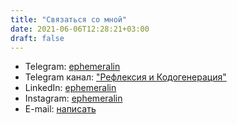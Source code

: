 ```yaml
---
title: "Связаться со мной"
date: 2021-06-06T12:28:21+03:00
draft: false
---
```


* Telegram: [ephemeralin](https://t.me/ephemeralin)
* Telegram канал: ["Рефлексия и Кодогенерация"](https://t.me/ephemeral_things)
* LinkedIn: [ephemeralin](https://www.linkedin.com/in/ephemeralin/)
* Instagram: [ephemeralin](https://www.instagram.com/ephemeralin/)
* E-mail: [написать](mailto:ephemeralin@gmail.com)
